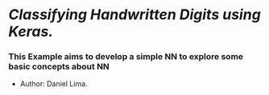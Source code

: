 # ***Classifying Handwritten Digits using Keras.***  
### This Example aims to develop a simple NN to explore some basic concepts about NN
- Author: Daniel Lima.
